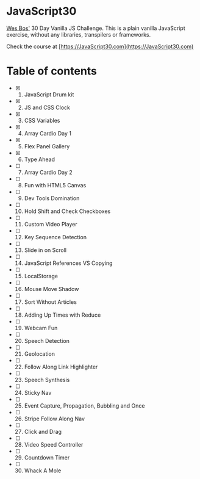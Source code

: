 # JavaScript30
[Wes Bos'](https://github.com/wesbos/JavaScript30) 30 Day Vanilla JS Challenge. This is a plain vanilla JavaScript exercise, without any libraries, transpilers or frameworks.

Check the course at [https://JavaScript30.com](https://JavaScript30.com)



# Table of contents
- [X] 1. JavaScript Drum kit
- [X] 2. JS and CSS Clock
- [X] 3. CSS Variables
- [X] 4. Array Cardio Day 1
- [X] 5. Flex Panel Gallery
- [X] 6. Type Ahead
- [ ] 7. Array Cardio Day 2
- [ ] 8. Fun with HTML5 Canvas
- [ ] 9. Dev Tools Domination
- [ ] 10. Hold Shift and Check Checkboxes
- [ ] 11. Custom Video Player
- [ ] 12. Key Sequence Detection
- [ ] 13. Slide in on Scroll
- [ ] 14. JavaScript References VS Copying
- [ ] 15. LocalStorage
- [ ] 16. Mouse Move Shadow
- [ ] 17. Sort Without Articles
- [ ] 18. Adding Up Times with Reduce
- [ ] 19. Webcam Fun
- [ ] 20. Speech Detection
- [ ] 21. Geolocation
- [ ] 22. Follow Along Link Highlighter
- [ ] 23. Speech Synthesis
- [ ] 24. Sticky Nav
- [ ] 25. Event Capture, Propagation, Bubbling and Once
- [ ] 26. Stripe Follow Along Nav
- [ ] 27. Click and Drag
- [ ] 28. Video Speed Controller
- [ ] 29. Countdown Timer
- [ ] 30. Whack A Mole